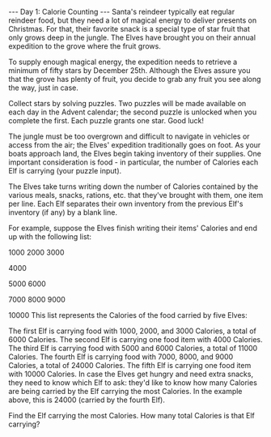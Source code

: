 --- Day 1: Calorie Counting ---
Santa's reindeer typically eat regular reindeer food, but they need a 
lot of magical energy to deliver presents on Christmas. For that, 
their favorite snack is a special type of star fruit that only grows 
deep in the jungle. The Elves have brought you on their annual 
expedition to the grove where the fruit grows.

To supply enough magical energy, the expedition needs to retrieve a 
minimum of fifty stars by December 25th. Although the Elves assure 
you that the grove has plenty of fruit, you decide to grab any fruit 
you see along the way, just in case.

Collect stars by solving puzzles. Two puzzles will be made available 
on each day in the Advent calendar; the second puzzle is unlocked 
when you complete the first. Each puzzle grants one star. Good luck!

The jungle must be too overgrown and difficult to navigate in 
vehicles or access from the air; the Elves' expedition traditionally 
goes on foot. As your boats approach land, the Elves begin taking 
inventory of their supplies. One important consideration is food - in 
particular, the number of Calories each Elf is carrying (your puzzle 
input).

The Elves take turns writing down the number of Calories contained by 
the various meals, snacks, rations, etc. that they've brought with 
them, one item per line. Each Elf separates their own inventory from 
the previous Elf's inventory (if any) by a blank line.

For example, suppose the Elves finish writing their items' Calories 
and end up with the following list:

1000
2000
3000

4000

5000
6000

7000
8000
9000

10000
This list represents the Calories of the food carried by five Elves:

The first Elf is carrying food with 1000, 2000, and 3000 Calories, a 
total of 6000 Calories.
The second Elf is carrying one food item with 4000 Calories.
The third Elf is carrying food with 5000 and 6000 Calories, a total 
of 11000 Calories.
The fourth Elf is carrying food with 7000, 8000, and 9000 Calories, a 
total of 24000 Calories.
The fifth Elf is carrying one food item with 10000 Calories.
In case the Elves get hungry and need extra snacks, they need to know 
which Elf to ask: they'd like to know how many Calories are being 
carried by the Elf carrying the most Calories. In the example above, 
this is 24000 (carried by the fourth Elf).

Find the Elf carrying the most Calories. How many total Calories is 
that Elf carrying?


